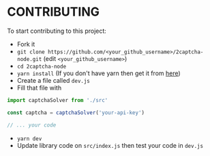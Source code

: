 # CONTRIBUTING

To start contributing to this project:

- Fork it
- `git clone https://github.com/<your_github_username>/2captcha-node.git` (edit `<your_github_username>`)
- `cd 2captcha-node`
- `yarn install` (If you don't have yarn then get it from [here](https://yarnpkg.com/lang/en/docs/install))
- Create a file called `dev.js`
- Fill that file with

```javascript
import captchaSolver from './src'

const captcha = captchaSolver('your-api-key')

// ... your code
```

- `yarn dev`
- Update library code on `src/index.js` then test your code in `dev.js`
